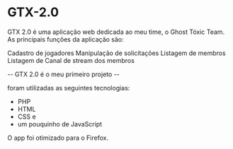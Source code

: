# GTX-2.0

GTX 2.0 é uma aplicação web dedicada ao meu time, o Ghost Tóxic Team.
As principais funções da aplicação são:

Cadastro de jogadores
Manipulação de solicitações
Listagem de membros
Listagem de Canal de stream dos membros

-- GTX 2.0 é o meu primeiro projeto --

foram utilizadas as seguintes tecnologias:
- PHP
- HTML
- CSS e
- um pouquinho de JavaScript
  
O app foi otimizado para o Firefox.

